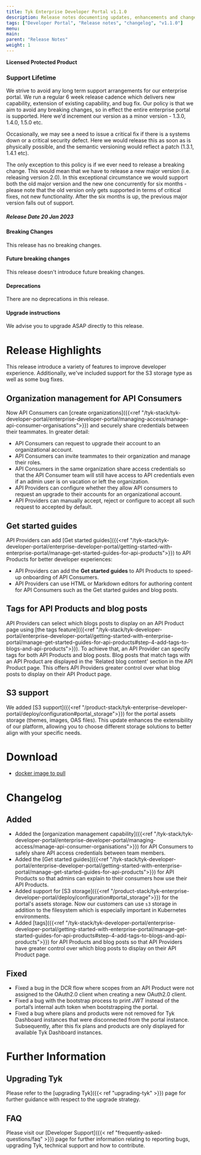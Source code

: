 ```yaml
---
title: Tyk Enterprise Developer Portal v1.1.0
description: Release notes documenting updates, enhancements and changes for Tyk Enterprise Developer Portal v1.1.0
tags: ["Developer Portal", "Release notes", "changelog", "v1.1.0"]
menu:
main:
parent: "Release Notes"
weight: 1
---
```


**Licensed Protected Product**

### Support Lifetime
We strive to avoid any long term support arrangements for our enterprise portal. We run a regular 6 week release cadence which delivers new capability, extension of existing capability, and bug fix. Our policy is that we aim to avoid any breaking changes, so in effect the entire enterprise portal is supported. Here we'd increment our version as a minor version - 1.3.0, 1.4.0, 1.5.0 etc.

Occasionally, we may see a need to issue a critical fix if there is a systems down or a critical security defect. Here we would release this as soon as is physically possible, and the semantic versioning would reflect a patch (1.3.1, 1.4.1 etc).

The only exception to this policy is if we ever need to release a breaking change. This would mean that we have to release a new major version (i.e. releasing version 2.0). In this exceptional circumstance we would support both the old major version and the new one concurrently for six months - please note that the old version only gets supported in terms of critical fixes, not new functionality. After the six months is up, the previous major version falls out of support.

##### Release Date 20 Jan 2023

#### Breaking Changes
This release has no breaking changes.

#### Future breaking changes
This release doesn't introduce future breaking changes.

#### Deprecations
There are no deprecations in this release.

#### Upgrade instructions
We advise you to upgrade ASAP directly to this release.
 
# Release Highlights
This release introduce a variety of features to improve developer experience. Additionally, we've included support for the S3 storage type as well as some bug fixes.

## Organization management for API Consumers
Now API Consumers can [create organizations]({{<ref "/tyk-stack/tyk-developer-portal/enterprise-developer-portal/managing-access/manage-api-consumer-organisations">}}) and securely share credentials between their teammates. In greater detail:
- API Consumers can request to upgrade their account to an organizational account.
- API Consumers can invite teammates to their organization and manage their roles.
- API Consumers in the same organization share access credentials so that the API Consumer team will still have access to API credentials even if an admin user is on vacation or left the organization.
- API Providers can configure whether they allow API consumers to request an upgrade to their accounts for an organizational account. 
- API Providers can manually accept, reject or configure to accept all such request to accepted by default.
 
## Get started guides
API Providers can add [Get started guides]({{<ref "/tyk-stack/tyk-developer-portal/enterprise-developer-portal/getting-started-with-enterprise-portal/manage-get-started-guides-for-api-products">}}) to API Products for better developer experiences:
- API Providers can add the **Get started guides** to API Products to speed-up onboarding of API Consumers.
- API Providers can use HTML or Markdown editors for authoring content for API Consumers such as the Get started guides and blog posts.

## Tags for API Products and blog posts
API Providers can select which blogs posts to display on an API Product page using [the tags feature]({{<ref "/tyk-stack/tyk-developer-portal/enterprise-developer-portal/getting-started-with-enterprise-portal/manage-get-started-guides-for-api-products#step-4-add-tags-to-blogs-and-api-products">}}). To achieve that, an API Provider can specify tags for both API Products and blog posts. Blog posts that match tags with an API Product are displayed in the 'Related blog content' section in the API Product page. This offers API Providers greater control over what blog posts to display on their API Product page.

## S3 support
We added [S3 support]({{<ref "/product-stack/tyk-enterprise-developer-portal/deploy/configuration#portal_storage">}}) for the portal assets storage (themes, images, OAS files). This update enhances the extensibility of our platform, allowing you to choose different storage solutions to better align with your specific needs.

# Download
- [docker image to pull](https://hub.docker.com/layers/tykio/portal/v1.1/images/sha256-a5ef5360f5bea6433a3c6675707470a2e380257804c2cb033305da3b04c28ae7?context=explore)

# Changelog

## Added
- Added the [organization management capability]({{<ref "/tyk-stack/tyk-developer-portal/enterprise-developer-portal/managing-access/manage-api-consumer-organisations">}}) for API Consumers to safely share API access credentials between team members.
- Added the [Get started guides]({{<ref "/tyk-stack/tyk-developer-portal/enterprise-developer-portal/getting-started-with-enterprise-portal/manage-get-started-guides-for-api-products">}}) for API Products so that admins can explain to their consumers how use their API Products.
- Added support for [S3 storage]({{<ref "/product-stack/tyk-enterprise-developer-portal/deploy/configuration#portal_storage">}}) for the portal's assets storage. Now our customers can use `s3` storage in addition to the filesystem which is especially important in Kubernetes environments.
- Added [tags]({{<ref "/tyk-stack/tyk-developer-portal/enterprise-developer-portal/getting-started-with-enterprise-portal/manage-get-started-guides-for-api-products#step-4-add-tags-to-blogs-and-api-products">}}) for API Products and blog posts so that API Providers have greater control over which blog posts to display on their API Product page.


## Fixed
- Fixed a bug in the DCR flow where scopes from an API Product were not assigned to the OAuth2.0 client when creating a new OAuth2.0 client.
- Fixed a bug with the bootstrap process to print _JWT_ instead of the portal’s internal auth token when bootstrapping the portal.
- Fixed a bug where plans and products were not removed for Tyk Dashboard instances that were disconnected from the portal instance. Subsequently, after this fix plans and products are only displayed for available Tyk Dashboard instances.

# Further Information

## Upgrading Tyk
Please refer to the [upgrading Tyk]({{< ref "upgrading-tyk" >}}) page for further guidance with respect to the upgrade strategy.

## FAQ
Please visit our [Developer Support]({{< ref "frequently-asked-questions/faq" >}}) page for further information relating to reporting bugs, upgrading Tyk, technical support and how to contribute.